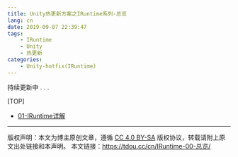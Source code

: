 ```yaml
---
title: Unity热更新方案之IRuntime系列-总览
lang: cn
date: 2019-09-07 22:39:47
tags:
    - IRuntime
    - Unity
    - 热更新
categories:
    - Unity-hotfix(IRuntime)
---
```


持续更新中 . . .


[TOP]

- [01-IRuntime详解](https://tdou.cc/cn/IRuntime-01-IRuntime详解/)


--- 

版权声明：本文为博主原创文章，遵循 [CC 4.0 BY-SA](http://creativecommons.org/licenses/by-sa/4.0/) 版权协议，转载请附上原文出处链接和本声明。
本文链接：https://tdou.cc/cn/IRuntime-00-总览/
